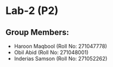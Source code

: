 # Lab-2 (P2)

## Group Members:
- Haroon Maqbool (Roll No: 271047778)
- Obil Abid (Roll No: 271048001)
- Inderias Samson (Roll No: 271052262)
